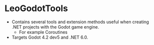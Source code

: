 # LeoGodotTools

- Contains several tools and extension methods useful when creating .NET projects with the Godot game engine.
  - For example Coroutines
- Targets Godot 4.2 dev5 and .NET 6.0.